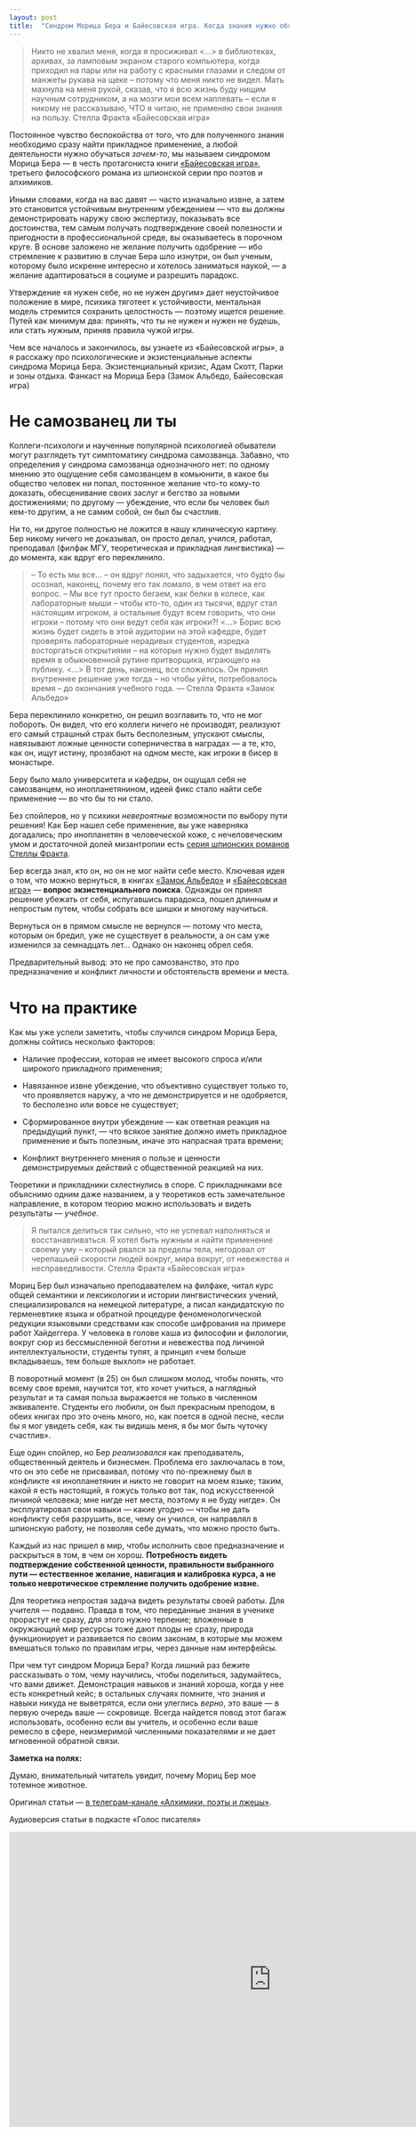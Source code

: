 ```yaml
---
layout: post
title:  "Синдром Морица Бера и Байесовская игра. Когда знания нужно обязательно применять"
---
```


> Никто не хвалил меня, когда я просиживал <…> в библиотеках, архивах, за ламповым экраном старого компьютера, когда приходил на пары или на работу с красными глазами и следом от манжеты рукава на щеке – потому что меня никто не видел.
> Мать махнула на меня рукой, сказав, что я всю жизнь буду нищим научным сотрудником, а на мозги мои всем наплевать – если я никому не рассказываю, ЧТО я читаю, не применяю свои знания на пользу.
> Стелла Фракта «Байесовская игра»
<!--more-->

Постоянное чувство беспокойства от того, что для полученного знания необходимо сразу найти прикладное применение, а любой деятельности нужно обучаться *зачем-то*, мы называем синдромом Морица Бера — в честь протагониста книги [«Байесовская игра»](https://www.litres.ru/book/stella-frakta/bayesovskaya-igra-69912820/), третьего философского романа из шпионской серии про поэтов и алхимиков.

Иными словами, когда на вас давят — часто изначально извне, а затем это становится устойчивым внутренним убеждением — что вы должны демонстрировать наружу свою экспертизу, показывать все достоинства, тем самым получать подтверждение своей полезности и пригодности в профессиональной среде, вы оказываетесь в порочном круге. В основе заложено не желание получить одобрение — ибо стремление к развитию в случае Бера шло изнутри, он был ученым, которому было искренне интересно и хотелось заниматься наукой, — а желание адаптироваться в социуме и разрешить парадокс.

Утверждение «я нужен себе, но не нужен другим» дает неустойчивое положение в мире, психика тяготеет к устойчивости, ментальная модель стремится сохранить целостность — поэтому ищется решение. Путей как минимум два: принять, что ты не нужен и нужен не будешь, или стать нужным, приняв правила чужой игры.

Чем все началось и закончилось, вы узнаете из «Байесовской игры», а я расскажу про психологические и экзистенциальные аспекты синдрома Морица Бера.
Экзистенциальный кризис, Адам Скотт, Парки и зоны отдыха. Фанкаст на Морица Бера (Замок Альбедо, Байесовская игра)

# Не самозванец ли ты

Коллеги-психологи и наученные популярной психологией обыватели могут разглядеть тут симптоматику синдрома самозванца. Забавно, что определения у синдрома самозванца однозначного нет: по одному мнению это ощущение себя самозванцем в комьюнити, в какое бы общество человек ни попал, постоянное желание что-то кому-то доказать, обесценивание своих заслуг и бегство за новыми достижениями; по другому — убеждение, что если бы человек был кем-то другим, а не самим собой, он был бы счастлив.

Ни то, ни другое полностью не ложится в нашу клиническую картину. Бер никому ничего не доказывал, он просто делал, учился, работал, преподавал (филфак МГУ, теоретическая и прикладная лингвистика) — до момента, как вдруг его переклинило.

> – То есть мы все… – он вдруг понял, что задыхается, что будто бы осознал, наконец, почему его так ломало, в чем ответ на его вопрос. – Мы все тут просто бегаем, как белки в колесе, как лабораторные мыши – чтобы кто-то, один из тысячи, вдруг стал настоящим игроком, а остальные будут всем говорить, что они игроки – потому что они ведут себя как игроки?!
> <…>
> Борис всю жизнь будет сидеть в этой аудитории на этой кафедре, будет проверять лабораторные нерадивых студентов, изредка восторгаться открытиями – на которые нужно будет выделять время в обыкновенной рутине притворщика, играющего на публику.
> <…>
> В тот день, наконец, все сложилось. Он принял внутреннее решение уже тогда – но чтобы уйти, потребовалось время – до окончания учебного года.
> — Стелла Фракта «Замок Альбедо»

Бера переклинило конкретно, он решил возглавить то, что не мог побороть. Он видел, что его коллеги ничего не производят, реализуют его самый страшный страх быть бесполезным, упускают смыслы, навязывают ложные ценности соперничества в наградах — а те, кто, как он, ищут истину, прозябают на одном месте, как игроки в бисер в монастыре.

Беру было мало университета и кафедры, он ощущал себя не самозванцем, но инопланетянином, идеей фикс стало найти себе применение — во что бы то ни стало.

Без спойлеров, но у психики *невероятные* возможности по выбору пути решения! Как Бер нашел себе применение, вы уже наверняка догадались; про инопланетян в человеческой коже, с нечеловеческим умом и достаточной долей мизантропии есть [серия шпионских романов Стеллы Фракта](https://www.livelib.ru/series/2675527-alhimiki-poety-i-lzhetsy).

Бер всегда знал, кто он, но он не мог найти себе место. Ключевая идея о том, что можно вернуться, в книгах [«Замок Альбедо»](https://books.yandex.ru/books/thmYgEPO) и [«Байесовская игра»](https://books.yandex.ru/books/QQPzLmc9) — **вопрос экзистенциального поиска**. Однажды он принял решение убежать от себя, испугавшись парадокса, пошел длинным и непростым путем, чтобы собрать все шишки и многому научиться.

Вернуться он в прямом смысле не вернулся — потому что места, которым он бредил, уже не существует в реальности, а он сам уже изменился за семнадцать лет… Однако он наконец обрел себя.

Предварительный вывод: это не про самозванство, это про предназначение и конфликт личности и обстоятельств времени и места.

# Что на практике

Как мы уже успели заметить, чтобы случился синдром Морица Бера, должны сойтись несколько факторов:

* Наличие профессии, которая не имеет высокого спроса и/или широкого прикладного применения;

* Навязанное извне убеждение, что объективно существует только то, что проявляется наружу, а что не демонстрируется и не одобряется, то бесполезно или вовсе не существует;

* Сформированное внутри убеждение — как ответная реакция на предыдущий пункт, — что всякое занятие должно иметь прикладное применение и быть полезным, иначе это напрасная трата времени;

* Конфликт внутреннего мнения о пользе и ценности демонстрируемых действий с общественной реакцией на них. 

Теоретики и прикладники схлестнулись в споре. С прикладниками все объяснимо одним даже названием, а у теоретиков есть замечательное направление, в котором теорию можно использовать и видеть результаты — *учебное*.

> Я пытался делиться так сильно, что не успевал наполняться и восстанавливаться. Я хотел быть нужным и найти применение своему уму – который рвался за пределы тела, негодовал от черепашьей скорости людей вокруг, мира вокруг, от невежества и несправедливости.
> Стелла Фракта «Байесовская игра»

Мориц Бер был изначально преподавателем на филфаке, читал курс общей семантики и лексикологии и истории лингвистических учений, специализировался на немецкой литературе, а писал кандидатскую по герменевтике языка и обратной процедуре феноменологической редукции языковыми средствами как способе шифрования на примере работ Хайдеггера. У человека в голове каша из философии и филологии, вокруг сюр из бессмысленной беготни и невежества под личиной интеллектуальности, студенты тупят, а принцип «чем больше вкладываешь, тем больше выхлоп» не работает.

В поворотный момент (в 25) он был слишком молод, чтобы понять, что всему свое время, научится тот, кто хочет учиться, а наглядный результат и та самая польза выражается не только в численном эквиваленте. Студенты его любили, он был прекрасным преподом, в обеих книгах про это очень много, но, как поется в одной песне, «если бы я мог увидеть себя, как ты видишь меня, я бы мог быть чуточку счастлив».

Еще один спойлер, но Бер *реализовался* как преподаватель, общественный деятель и бизнесмен. Проблема его заключалась в том, что он это себе не присваивал, потому что по-прежнему был в конфликте «я инопланетянин и никто не говорит на моем языке; таким, какой я есть настоящий, я гожусь только вот так, под искусственной личиной человека; мне нигде нет места, поэтому я не буду нигде». Он эксплуатировал свои навыки — какие угодно — чтобы не дать конфликту себя разрушить, все, чему он учился, он направлял в шпионскую работу, не позволяя себе думать, что можно просто быть.

Каждый из нас пришел в мир, чтобы исполнить свое предназначение и раскрыться в том, в чем он хорош. **Потребность видеть подтверждение собственной ценности, правильности выбранного пути — естественное желание, навигация и калибровка курса, а не только невротическое стремление получить одобрение извне.**

Для теоретика непростая задача видеть результаты своей работы. Для учителя — подавно. Правда в том, что переданные знания в ученике прорастут не сразу, для этого нужно терпение; вложенные в окружающий мир ресурсы тоже дают плоды не сразу, природа функционирует и развивается по своим законам, в которые мы можем вмешаться только по правилам игры, через данные нам интерфейсы.

При чем тут синдром Морица Бера? Когда лишний раз бежите рассказывать о том, чему научились, чтобы поделиться, задумайтесь, что вами движет. Демонстрация навыков и знаний хороша, когда у нее есть конкретный кейс; в остальных случаях помните, что знания и навыки никуда не выветрятся, если они улеглись *верно*, это ваше — в первую очередь ваше — сокровище. Всегда найдется повод этот багаж использовать, особенно если вы учитель, и особенно если ваше ремесло в сфере, неизмеримой численными показателями и не дает мгновенной обратной связи.

**Заметка на полях:**

Думаю, внимательный читатель увидит, почему Мориц Бер мое тотемное животное.

Оригинал статьи — [в телеграм-канале «Алхимики, поэты и лжецы»](https://t.me/alchemists_poets). 

Аудиоверсия статьи в подкасте «Голос писателя»

<div class="video-container">
<iframe width="942" height="530" src="https://www.youtube.com/embed/HaNxs7F0gCU" title="Синдром Морица Бера и Байесовская игра. Когда знания нужно обязательно применять | Голос писателя" frameborder="0" allow="accelerometer; autoplay; clipboard-write; encrypted-media; gyroscope; picture-in-picture; web-share" allowfullscreen></iframe>
</div>

